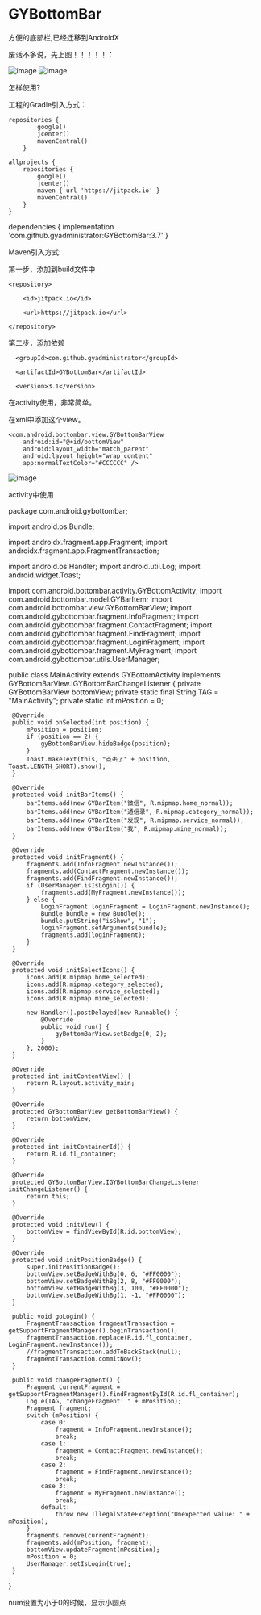 # GYBottomBar
方便的底部栏,已经迁移到AndroidX

废话不多说，先上图！！！！！：

![image](https://github.com/gyadministrator/GYBottomBar/blob/master/images/20191010092358.png)
![image](https://github.com/gyadministrator/GYBottomBar/blob/master/images/20191010092419.png)

怎样使用?

工程的Gradle引入方式：

    repositories {
            google()
            jcenter()
            mavenCentral()
        }

    allprojects {
        repositories {
            google()
            jcenter()
            maven { url 'https://jitpack.io' }
            mavenCentral()
        }
    }

  dependencies {
		implementation 'com.github.gyadministrator:GYBottomBar:3.7'
	}
  
  Maven引入方式:

第一步，添加到build文件中


  <repositories>

	<repository>

	    <id>jitpack.io</id>

	    <url>https://jitpack.io</url>

    </repository>

  </repositories>



第二步，添加依赖


  <dependency>

	  <groupId>com.github.gyadministrator</groupId>

	  <artifactId>GYBottomBar</artifactId>

	  <version>3.1</version>

  </dependency>


在activity使用，非常简单。
  
在xml中添加这个view。
  
 <FrameLayout
        android:id="@+id/fl_container"
        android:layout_width="match_parent"
        android:layout_height="0dp"
        android:layout_weight="1" />

    <com.android.bottombar.view.GYBottomBarView
        android:id="@+id/bottomView"
        android:layout_width="match_parent"
        android:layout_height="wrap_content"
        app:normalTextColor="#CCCCCC" />

 ![image](https://github.com/gyadministrator/GYBottomBar/blob/master/images/20191010084610.png)

 activity中使用
  
 package com.android.gybottombar;

 import android.os.Bundle;

 import androidx.fragment.app.Fragment;
 import androidx.fragment.app.FragmentTransaction;

 import android.os.Handler;
 import android.util.Log;
 import android.widget.Toast;

 import com.android.bottombar.activity.GYBottomActivity;
 import com.android.bottombar.model.GYBarItem;
 import com.android.bottombar.view.GYBottomBarView;
 import com.android.gybottombar.fragment.InfoFragment;
 import com.android.gybottombar.fragment.ContactFragment;
 import com.android.gybottombar.fragment.FindFragment;
 import com.android.gybottombar.fragment.LoginFragment;
 import com.android.gybottombar.fragment.MyFragment;
 import com.android.gybottombar.utils.UserManager;

 public class MainActivity extends GYBottomActivity implements GYBottomBarView.IGYBottomBarChangeListener {
     private GYBottomBarView bottomView;
     private static final String TAG = "MainActivity";
     private static int mPosition = 0;

     @Override
     public void onSelected(int position) {
         mPosition = position;
         if (position == 2) {
             gyBottomBarView.hideBadge(position);
         }
         Toast.makeText(this, "点击了" + position, Toast.LENGTH_SHORT).show();
     }

     @Override
     protected void initBarItems() {
         barItems.add(new GYBarItem("微信", R.mipmap.home_normal));
         barItems.add(new GYBarItem("通信录", R.mipmap.category_normal));
         barItems.add(new GYBarItem("发现", R.mipmap.service_normal));
         barItems.add(new GYBarItem("我", R.mipmap.mine_normal));
     }

     @Override
     protected void initFragment() {
         fragments.add(InfoFragment.newInstance());
         fragments.add(ContactFragment.newInstance());
         fragments.add(FindFragment.newInstance());
         if (UserManager.isIsLogin()) {
             fragments.add(MyFragment.newInstance());
         } else {
             LoginFragment loginFragment = LoginFragment.newInstance();
             Bundle bundle = new Bundle();
             bundle.putString("isShow", "1");
             loginFragment.setArguments(bundle);
             fragments.add(loginFragment);
         }
     }

     @Override
     protected void initSelectIcons() {
         icons.add(R.mipmap.home_selected);
         icons.add(R.mipmap.category_selected);
         icons.add(R.mipmap.service_selected);
         icons.add(R.mipmap.mine_selected);

         new Handler().postDelayed(new Runnable() {
             @Override
             public void run() {
                 gyBottomBarView.setBadge(0, 2);
             }
         }, 2000);
     }

     @Override
     protected int initContentView() {
         return R.layout.activity_main;
     }

     @Override
     protected GYBottomBarView getBottomBarView() {
         return bottomView;
     }

     @Override
     protected int initContainerId() {
         return R.id.fl_container;
     }

     @Override
     protected GYBottomBarView.IGYBottomBarChangeListener initChangeListener() {
         return this;
     }

     @Override
     protected void initView() {
         bottomView = findViewById(R.id.bottomView);
     }

     @Override
     protected void initPositionBadge() {
         super.initPositionBadge();
         bottomView.setBadgeWithBg(0, 6, "#FF0000");
         bottomView.setBadgeWithBg(2, 8, "#FF0000");
         bottomView.setBadgeWithBg(3, 100, "#FF0000");
         bottomView.setBadgeWithBg(1, -1, "#FF0000");
     }

     public void goLogin() {
         FragmentTransaction fragmentTransaction = getSupportFragmentManager().beginTransaction();
         fragmentTransaction.replace(R.id.fl_container, LoginFragment.newInstance());
         //fragmentTransaction.addToBackStack(null);
         fragmentTransaction.commitNow();
     }

     public void changeFragment() {
         Fragment currentFragment = getSupportFragmentManager().findFragmentById(R.id.fl_container);
         Log.e(TAG, "changeFragment: " + mPosition);
         Fragment fragment;
         switch (mPosition) {
             case 0:
                 fragment = InfoFragment.newInstance();
                 break;
             case 1:
                 fragment = ContactFragment.newInstance();
                 break;
             case 2:
                 fragment = FindFragment.newInstance();
                 break;
             case 3:
                 fragment = MyFragment.newInstance();
                 break;
             default:
                 throw new IllegalStateException("Unexpected value: " + mPosition);
         }
         fragments.remove(currentFragment);
         fragments.add(mPosition, fragment);
         bottomView.updateFragment(mPosition);
         mPosition = 0;
         UserManager.setIsLogin(true);
     }
 }

 num设置为小于0的时候，显示小圆点


